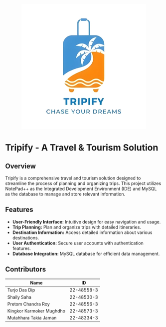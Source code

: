 <div align="center">
    <img alt="coding" width="400" src="https://github.com/tuRjoX/Tripify-A-Travel-and-Tourisam-Management-Solution/blob/master/images/Logo.jpg">
</div>

# Tripify - A Travel & Tourism Solution

## Overview
Tripify is a comprehensive travel and tourism solution designed to streamline the process of planning and organizing trips. This project utilizes NotePad++ as the Integrated Development Environment (IDE) and MySQL as the database to manage and store relevant information.

## Features
- **User-Friendly Interface:** Intuitive design for easy navigation and usage.
- **Trip Planning:** Plan and organize trips with detailed itineraries.
- **Destination Information:** Access detailed information about various destinations.
- **User Authentication:** Secure user accounts with authentication features.
- **Database Integration:** MySQL database for efficient data management.

## Contributors
| Name                          | ID            |
| ----------------------------- | ------------- |
| Turjo Das Dip                 | 22-48558-3    |
| Shaily Saha                   | 22-48530-3    |
| Pretom Chandra Roy            | 22-48556-3    |
| Kingkor Karmoker Mughdho      | 22-48573-3    |
| Mutahhara Takia Jaman         | 22-48334-3    |

